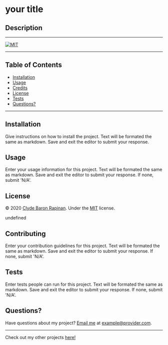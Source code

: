 # your title

## Description
---
[![MIT](https://img.shields.io/badge/License-MIT-yellow.svg)](https://opensource.org/licenses/MIT)

---
## Table of Contents 

* [Installation](#Installation)
* [Usage](#Usage)
* [Credits](#Credits)
* [License](#License)
* [Tests](#Tests)
* [Questions?](#Questions?)

---
## Installation

Give instructions on how to install the project.
Text will be formated the same as markdown.
Save and exit the editor to submit your response.

## Usage

Enter your usage information for this project.
Text will be formated the same as markdown.
Save and exit the editor to submit your response.
If none, submit 'N/A'.

## License

© 2020 [Clyde Baron Rapinan](https://github.com/clydebaron2000). Under the [MIT](https://opensource.org/licenses/MIT) license.

undefined

## Contributing

Enter your contribution guidelines for this project.
Text will be formated the same as markdown.
Save and exit the editor to submit your response.
If none, submit 'N/A'.

## Tests

Enter tests people can run for this project.
Text will be formated the same as markdown.
Save and exit the editor to submit your response.
If none, submit 'N/A'.

## Questions?

Have questions about my project? [Email me](mailto:example@provider.com) at example@provider.com.

---
Check out my other projects [here!](https://github.com/clydebaron2000)